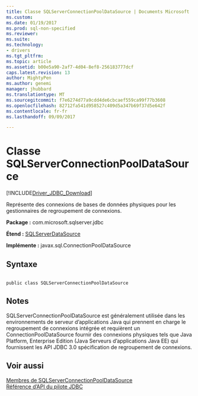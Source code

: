```yaml
---
title: Classe SQLServerConnectionPoolDataSource | Documents Microsoft
ms.custom: 
ms.date: 01/19/2017
ms.prod: sql-non-specified
ms.reviewer: 
ms.suite: 
ms.technology:
- drivers
ms.tgt_pltfrm: 
ms.topic: article
ms.assetid: b00e5a90-2af7-4d04-8ef8-256183777dcf
caps.latest.revision: 13
author: MightyPen
ms.author: genemi
manager: jhubbard
ms.translationtype: MT
ms.sourcegitcommit: f7e6274d77a9cdd4de6cbcaef559ca99f77b3608
ms.openlocfilehash: 82712fa541d958527c409d5a347b69f37d5e642f
ms.contentlocale: fr-fr
ms.lasthandoff: 09/09/2017

---
```

# <a name="sqlserverconnectionpooldatasource-class"></a>Classe SQLServerConnectionPoolDataSource
[!INCLUDE[Driver_JDBC_Download](../../../includes/driver_jdbc_download.md)]

  Représente des connexions de bases de données physiques pour les gestionnaires de regroupement de connexions.  
  
 **Package :** com.microsoft.sqlserver.jdbc  
  
 **Étend :** [SQLServerDataSource](../../../connect/jdbc/reference/sqlserverdatasource-class.md)  
  
 **Implémente :** javax.sql.ConnectionPoolDataSource  
  
## <a name="syntax"></a>Syntaxe  
  
```  
  
public class SQLServerConnectionPoolDataSource  
```  
  
## <a name="remarks"></a>Notes  
 SQLServerConnectionPoolDataSource est généralement utilisée dans les environnements de serveur d’applications Java qui prennent en charge le regroupement de connexions intégrée et requièrent un ConnectionPoolDataSource fournir des connexions physiques tels que Java Platform, Enterprise Edition (Java Serveurs d’applications Java EE) qui fournissent les API JDBC 3.0 spécification de regroupement de connexions.  
  
## <a name="see-also"></a>Voir aussi  
 [Membres de SQLServerConnectionPoolDataSource](../../../connect/jdbc/reference/sqlserverconnectionpooldatasource-members.md)   
 [Référence d’API du pilote JDBC](../../../connect/jdbc/reference/jdbc-driver-api-reference.md)  
  
  

